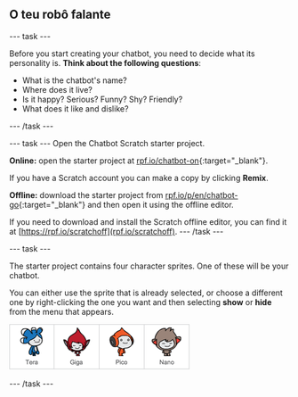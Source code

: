 ## O teu robô falante

\--- task \---

Before you start creating your chatbot, you need to decide what its personality is. **Think about the following questions**:

+ What is the chatbot's name?
+ Where does it live?
+ Is it happy? Serious? Funny? Shy? Friendly?
+ What does it like and dislike?

\--- /task \---

\--- task \--- Open the Chatbot Scratch starter project.

**Online:** open the starter project at [rpf.io/chatbot-on](http://rpf.io/chatbot-on){:target="_blank"}.

If you have a Scratch account you can make a copy by clicking **Remix**.

**Offline:** download the starter project from [rpf.io/p/en/chatbot-go](http://rpf.io/p/en/chatbot-go){:target="_blank"} and then open it using the offline editor.

If you need to download and install the Scratch offline editor, you can find it at [https://rpf.io/scratchoff](rpf.io/scratchoff). \--- /task \---

\--- task \---

The starter project contains four character sprites. One of these will be your chatbot.

You can either use the sprite that is already selected, or choose a different one by right-clicking the one you want and then selecting **show** or **hide** from the menu that appears.

![Choose a character](images/chatbot-characters.png)

\--- /task \---